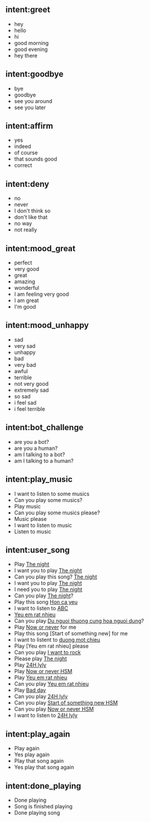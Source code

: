 ## intent:greet
- hey
- hello
- hi
- good morning
- good evening
- hey there

## intent:goodbye
- bye
- goodbye
- see you around
- see you later

## intent:affirm
- yes
- indeed
- of course
- that sounds good
- correct

## intent:deny
- no
- never
- I don't think so
- don't like that
- no way
- not really

## intent:mood_great
- perfect
- very good
- great
- amazing
- wonderful
- I am feeling very good
- I am great
- I'm good

## intent:mood_unhappy
- sad
- very sad
- unhappy
- bad
- very bad
- awful
- terrible
- not very good
- extremely sad
- so sad
- i feel sad
- i feel terrible

## intent:bot_challenge
- are you a bot?
- are you a human?
- am I talking to a bot?
- am I talking to a human?

## intent:play_music
- I want to listen to some musics
- Can you play some musics?
- Play music
- Can you play some musics please?
- Music please
- I want to listen to music
- Listen to music

## intent:user_song
- Play [The night](song_name)
- I want you to play [The night](song_name)
- Can you play this song? [The night](song_name)
- I want you to play [The night](song_name)
- I need you to play [The night](song_name)
- Can you play [The night](song_name)?
- Play this song [Hon ca yeu](song_name)
- I want to listen to [ABC](song_name)
- [Yeu em rat nhieu](song_name)
- Can you play [Du nguoi thuong cung hoa nguoi dung](song_name)?
- Play [Now or never](song_name) for me
- Play this song [Start of something new] for me
- I want to listent to [duong mot chieu](song_name)
- Play [Yeu em rat nhieu] please
- Can you play [I want to rock](song_name)
- Please play [The night](song_name)
- Play [24H lyly](song_name)
- Play [Now or never HSM](song_name)
- Play [Yeu em rat nhieu](song_name)
- Can you play [Yeu em rat nhieu](song_name)
- Play [Bad day](song_name)
- Can you play [24H lyly](song_name)
- Can you play [Start of something new HSM](song_name)
- Can you play [Now or never HSM](song_name)
- I want to listen to [24H lyly](song_name)

## intent:play_again
- Play again
- Yes play again
- Play that song again
- Yes play that song again

## intent:done_playing
- Done playing
- Song is finished playing
- Done playing song


